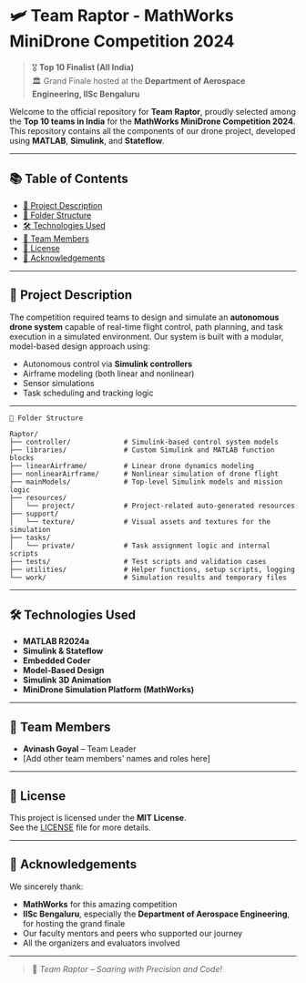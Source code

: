 # 🛩️ Team Raptor - MathWorks MiniDrone Competition 2024

> 🎖️ **Top 10 Finalist (All India)**  
> 🏛️ Grand Finale hosted at the **Department of Aerospace Engineering, IISc Bengaluru**

Welcome to the official repository for **Team Raptor**, proudly selected among the **Top 10 teams in India** for the **MathWorks MiniDrone Competition 2024**. This repository contains all the components of our drone project, developed using **MATLAB**, **Simulink**, and **Stateflow**.

---

## 📚 Table of Contents

- [📌 Project Description](#project-description)
- [📁 Folder Structure](#folder-structure)
- [🛠️ Technologies Used](#technologies-used)
- [👥 Team Members](#team-members)
- [📜 License](#license)
- [🙏 Acknowledgements](#acknowledgements)

---

## 📌 Project Description

The competition required teams to design and simulate an **autonomous drone system** capable of real-time flight control, path planning, and task execution in a simulated environment. Our system is built with a modular, model-based design approach using:

- Autonomous control via **Simulink controllers**
- Airframe modeling (both linear and nonlinear)
- Sensor simulations
- Task scheduling and tracking logic

---

```
📁 Folder Structure

Raptor/
├── controller/             # Simulink-based control system models  
├── libraries/              # Custom Simulink and MATLAB function blocks  
├── linearAirframe/         # Linear drone dynamics modeling  
├── nonlinearAirframe/      # Nonlinear simulation of drone flight  
├── mainModels/             # Top-level Simulink models and mission logic  
├── resources/
│   └── project/            # Project-related auto-generated resources  
├── support/
│   └── texture/            # Visual assets and textures for the simulation  
├── tasks/
│   └── private/            # Task assignment logic and internal scripts  
├── tests/                  # Test scripts and validation cases  
├── utilities/              # Helper functions, setup scripts, logging  
└── work/                   # Simulation results and temporary files  
```


---

## 🛠️ Technologies Used

- **MATLAB R2024a**
- **Simulink & Stateflow**
- **Embedded Coder**
- **Model-Based Design**
- **Simulink 3D Animation**
- **MiniDrone Simulation Platform (MathWorks)**

---

## 👥 Team Members

- **Avinash Goyal** – Team Leader  
- [Add other team members' names and roles here]

---

## 📜 License

This project is licensed under the **MIT License**.  
See the [LICENSE](./LICENSE) file for more details.

---

## 🙏 Acknowledgements

We sincerely thank:
- **MathWorks** for this amazing competition
- **IISc Bengaluru**, especially the **Department of Aerospace Engineering**, for hosting the grand finale
- Our faculty mentors and peers who supported our journey
- All the organizers and evaluators involved

---

> 🚀 *Team Raptor – Soaring with Precision and Code!*
